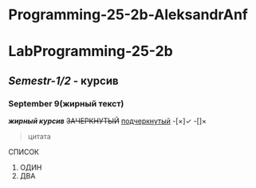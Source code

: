 # Programming-25-2b-AleksandrAnf

# LabProgramming-25-2b
## *Semestr-1/2* - курсив

### **September 9(жирный текст)** 
***жирный курсив*** 
~~ЗАЧЕРКНУТЫЙ~~ 
<ins>подчеркнутый</ins>
-[×]✓
-[]×
>цитата

СПИСОК
1. ОДИН
2. ДВА
